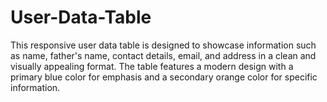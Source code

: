 # User-Data-Table
This responsive user data table is designed to showcase information such as name, father's name, contact details, email, and address in a clean and visually appealing format. The table features a modern design with a primary blue color for emphasis and a secondary orange color for specific information.
